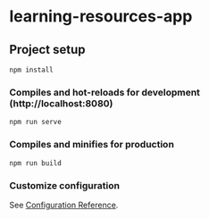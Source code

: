 # learning-resources-app

## Project setup

```
npm install
```

### Compiles and hot-reloads for development (http://localhost:8080)

```
npm run serve
```

### Compiles and minifies for production

```
npm run build
```

### Customize configuration

See [Configuration Reference](https://cli.vuejs.org/config/).
